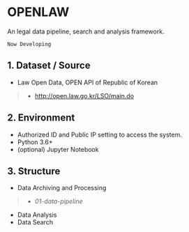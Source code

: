 # OPENLAW
An legal data pipeline, search and analysis framework.
```
Now Developing
```

## 1. Dataset / Source
 - Law Open Data, OPEN API of Republic of Korean
 > - http://open.law.go.kr/LSO/main.do

## 2. Environment
 - Authorized ID and Public IP setting to access the system.
 - Python 3.6+
 - (optional) Jupyter Notebook

## 3. Structure
 - Data Archiving and Processing
 > - *01-data-pipeline*
 - Data Analysis
 - Data Search
